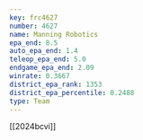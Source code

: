 ```yaml
---
key: frc4627
number: 4627
name: Manning Robotics
epa_end: 8.5
auto_epa_end: 1.4
teleop_epa_end: 5.0
endgame_epa_end: 2.09
winrate: 0.3667
district_epa_rank: 1353
district_epa_percentile: 0.2488
type: Team
---
```

[[2024bcvi]]
